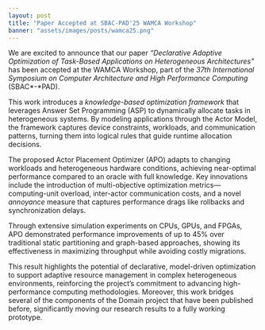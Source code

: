 ```yaml
---
layout: post
title: "Paper Accepted at SBAC-PAD'25 WAMCA Workshop"
banner: "assets/images/posts/wamca25.png"
---
```


We are excited to announce that our paper *“Declarative Adaptive Optimization of Task-Based Applications on Heterogeneous Architectures”* has been accepted at the WAMCA Workshop, part of the *37th International Symposium on Computer Architecture and High Performance Computing* (SBAC*-*PAD).

This work introduces a *knowledge-based optimization framework* that leverages Answer Set Programming (ASP) to dynamically allocate tasks in heterogeneous systems. By modeling applications through the Actor Model, the framework captures device constraints, workloads, and communication patterns, turning them into logical rules that guide runtime allocation decisions.

The proposed Actor Placement Optimizer (APO) adapts to changing workloads and heterogeneous hardware conditions, achieving near-optimal performance compared to an oracle with full knowledge. Key innovations include the introduction of multi-objective optimization metrics—computing-unit overload, inter-actor communication costs, and a novel *annoyance* measure that captures performance drags like rollbacks and synchronization delays.

Through extensive simulation experiments on CPUs, GPUs, and FPGAs, APO demonstrated performance improvements of up to 45% over traditional static partitioning and graph-based approaches, showing its effectiveness in maximizing throughput while avoiding costly migrations.

This result highlights the potential of declarative, model-driven optimization to support adaptive resource management in complex heterogeneous environments, reinforcing the project’s commitment to advancing high-performance computing methodologies. Moreover, this work bridges several of the components of the Domain project that have been published before, significantly moving our research results to a fully working prototype.
